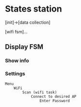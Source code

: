 # States station

[init]->[data collection]

[wifi fsm]...

## Display FSM

### Show info

### Settings
    
    Menu
        WiFi
            Scan (wifi task)
                Connect to desired AP
                    Enter Password
                    
            

